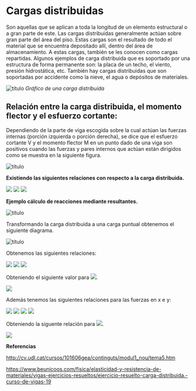 # Cargas distribuidas

Son aquellas que se aplican a toda la longitud de un elemento estructural o a gran parte de este. Las cargas distribuidas generalmente actúan sobre gran parte del área del piso. Estas cargas son el resultado de todo el material que se encuentra depositado allí, dentro del área de almacenamiento. A estas cargas, también se les conocen como cargas repartidas.
Algunos ejemplos de carga distribuida que es soportado por una estructura de forma permanente son: la placa de un techo, el viento, presión hidrostática, etc. También hay cargas distribuidas que son soportadas por accidente como la nieve, el agua o depósitos de materiales.

![título](https://github.com/SebastianRodriguezValdes/icm2028-wiki/blob/master/wiki/images/gr%C3%A1fico%20carga%20distribuida.jpg)
*Gráfico de una carga distribuida*

## Relación entre la carga distribuida, el momento flector y el esfuerzo cortante:

Dependiendo de la parte de viga escogida sobre la cual actúan las fuerzas internas (porción izquierda o porción derecha), se dice que el esfuerzo cortante V y el momento flector M en un punto dado de una viga son positivos cuando las fuerzas y pares internos que actúan están dirigidos como se muestra en la siguiente figura.

![título](https://github.com/SebastianRodriguezValdes/icm2028-wiki/blob/master/wiki/images/convens%C3%B3n%20carga%20distribuida.gif)

**Existiendo las siguientes relaciones con respecto a la carga distribuida.**

<img src="https://latex.codecogs.com/svg.latex?\frac{dV}{dx}=q(x)">

<img src="https://latex.codecogs.com/svg.latex?\frac{dM}{dx}=-V">

<img src="https://latex.codecogs.com/svg.latex?\frac{dV}{dx}=-\frac{d^2M}{d(x)^2}=q(x)">

**Ejemplo cálculo de reacciones mediante resultantes.**

![título](https://github.com/SebastianRodriguezValdes/icm2028-wiki/blob/master/wiki/images/ejemplo%20de%20carga%20distribuida%20(2).jpg)

Transformando la carga distribuida a una carga puntual obtenemos el siguiente diagrama.

![título](https://github.com/SebastianRodriguezValdes/icm2028-wiki/blob/master/wiki/images/ejemplo%20carga%20dostribuida%202%20(2).jpg)

Obtenemos las siguientes relaciones:

<img src="https://latex.codecogs.com/svg.latex?\Sigma\rm{M_A}=0">



<img src="https://latex.codecogs.com/svg.latex?-(F_1*1,5\rm{m})-(F*4\rm{m})-(F_2*7\rm{m})+(R_B*8\rm{m})=0">

<img src="https://latex.codecogs.com/svg.latex?-(225\rm{Nm})-(720\rm{Nm})-(1015\rm{Nm})+(R_B*8\rm{m})=0">

Obteniendo el siguiente valor para <img src="https://latex.codecogs.com/svg.latex?R_B">.

<img src="https://latex.codecogs.com/svg.latex?R_B=245\rm{N}">

Además tenemos las siguientes relaciones para las fuerzas en x e y:

<img src="https://latex.codecogs.com/svg.latex?\Sigma\rm{F_x}=0">

<img src="https://latex.codecogs.com/svg.latex?\Sigma\rm{F_y}=0">

<img src="https://latex.codecogs.com/svg.latex?R_A-F_1-F-F_2+R_B=0">

<img src="https://latex.codecogs.com/svg.latex?R_A-150\rm{N}-180\rm{N}-145\rm{N}+245\rm{N}=0">

Obteniendo la siguente relación para <img src="https://latex.codecogs.com/svg.latex?R_A">.

<img src="https://latex.codecogs.com/svg.latex?R_A=230\rm{N}">

**Referencias**

http://cv.udl.cat/cursos/101606gea/continguts/modul1_nou/tema5.htm

https://www.beunicoos.com/fisica/elasticidad-y-resistencia-de-materiales/vigas-ejercicios-resueltos/ejercicio-resuelto-carga-distribuida.-curso-de-vigas-19





